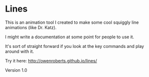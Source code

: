 # Lines

This is an animation tool I created to make some cool squiggly line animations (like Dr. Katz).

I might write a documentation at some point for people to use it.

It's sort of straight forward if you look at the key commands and play around with it.

Try it here: http://owenroberts.github.io/lines/

Version 1.0

